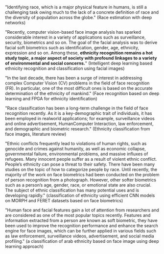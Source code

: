 "Identifying race, which is a major physical feature in humans, is still a challenging task owing much to the lack of a concrete definition of race and the diversity of population across the globe." (Race estimation with deep networks)

"Recently, computer vision-based face image analysis has sparked considerable interest in a variety of applications such as surveillance, security, biometrics and so on. The goal of the facial analysis was to derive facial soft biometrics such as identification, gender, age, ethnicity, expression and so on. Among these, **ethnicity recognition remains a hot study topic, a major aspect of society with profound linkages to a variety of environmental and social concerns.**" (Intelligent deep learning based ethnicity recognition and classification using facial images)

"In the last decade, there has been a surge of interest in addressing complex Computer Vision (CV) problems in the field of face recognition (FR). In particular, one of the most difficult ones is based on the accurate determination of the ethnicity of mankind." (Face recognition based on deep learning and FPGA for ethnicity identification)

"Race classification has been a long-term challenge in the field of face recognition recently. As it is a key-demographic trait of individuals, it has been employed in realworld applications; for example, surveillance videos and online advertisement, HumanComputer Interaction, law enforcement, and demographic and biometric research." (Ethnicity classification from face images, literature review)

"Ethnic conflicts frequently lead to violations of human rights, such as genocide and crimes against humanity, as well as economic collapse, governmental failure, environmental problems, and massive influxes of refugees. Many innocent people suffer as a result of violent ethnic conflict. People’s ethnicity can pose a threat to their safety. There have been many studies on the topic of how to categorize people by race. Until recently, the majority of the work on face biometrics had been conducted on the problem of person recognition from a photograph. However, other softer biometrics such as a person’s age, gender, race, or emotional state are also crucial. The subject of ethnic classification has many potential uses and is developing rapidly." (classification of ethnicity using efficient CNN models on MORPH and FERET datasets based on face biometrics)

"Human face and facial features gain a lot of attention from researchers and are considered as one of the most popular topics recently. Features and information extracted from a person are known as soft biometric, they have been used to improve the recognition performance and enhance the search engine for face images, which can be further applied in various fields such as law enforcement, surveillance videos, advertisement, and social media profiling." (a classification of arab ethnicity based on face image using deep learning approach)